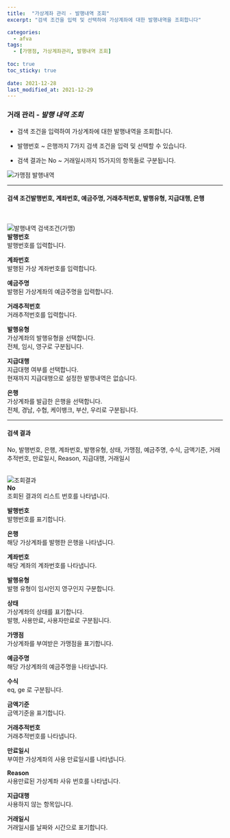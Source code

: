 ```yaml
---
title:  "가상계좌 관리 - 발행내역 조회"
excerpt: "검색 조건을 입력 및 선택하여 가상계좌에 대한 발행내역을 조회합니다"

categories:
  - afva
tags:
  - [가맹점, 가상계좌관리, 발행내역 조회]
  
toc: true
toc_sticky: true
 
date: 2021-12-28
last_modified_at: 2021-12-29
---
```

### 거래 관리 - *발행 내역 조회*
- 검색 조건을 입력하여 가상계좌에 대한 발행내역을 조회합니다.

- 발행번호 ~ 은행까지 7가지 검색 조건을 입력 및 선택할 수 있습니다.

- 검색 결과는 No ~ 거래일시까지 15가지의 항목들로 구분됩니다.

![가맹점 발행내역](https://user-images.githubusercontent.com/95394003/147631923-2570f7b1-1f9e-4dfb-b6a8-32408bcca98a.jpeg)

---

#### 검색 조건발행번호, 계좌번호, 예금주명, 거래추적번호, 발행유형, 지급대행, 은행<br>
<br>

![발행내역 검색조건(가맹)](https://user-images.githubusercontent.com/95394003/147632088-0842ba69-8999-4820-bdf4-df531107ce9a.jpeg)<br>
**발행번호**<br>
발행번호를 입력합니다.

**계좌번호**<br>
발행된 가상 계좌번호를 입력합니다.

**예금주명**<br>
발행된 가상계좌의 예금주명을 입력합니다.

**거래추적번호**<br>
거래추적번호를 입력합니다.

**발행유형**<br>
가상계좌의 발행유형을 선택합니다.<br>전체, 임시, 영구로 구분됩니다.

**지급대행**<br>
지급대행 여부를 선택합니다.<br>현재까지 지급대행으로 설정한 발행내역은 없습니다.

**은행**<br>
가상계좌를 발급한 은행을 선택합니다.<br>전체, 경남, 수협, 케이뱅크, 부산, 우리로 구분됩니다.
<br>

---

#### 검색 결과
No, 발행번호, 은행, 계좌번호, 발행유형, 상태, 가맹점, 예금주명, 수식, 금액기준, 거래추적번호, 만료일시, Reason, 지급대행, 거래일시<br>
<br>

![조회결과](https://user-images.githubusercontent.com/95394003/146500756-81b301fb-ff81-4ad6-9504-59b5a504fad5.png)<br>
**No**<br>
조회된 결과의 리스트 번호를 나타냅니다.

**발행번호**<br>
발행번호를 표기합니다.

**은행**<br>
해당 가상계좌를 발행한 은행을 나타냅니다.

**계좌번호**<br>
해당 계좌의 계좌번호를 나타냅니다.

**발행유형**<br>
발행 유형이 임시인지 영구인지 구분합니다.

**상태**<br>
가상계좌의 상태를 표기합니다.<br>발행, 사용만료, 사용자만료로 구분됩니다.

**가맹점**<br>
가상계좌를 부여받은 가맹점을 표기합니다.

**예금주명**<br>
해당 가상계좌의 예금주명을 나타냅니다.

**수식**<br>
eq, ge 로 구분됩니다.

**금액기준**<br>
금액기준을 표기합니다.

**거래추적번호**<br>
거래추적번호를 나타냅니다.

**만료일시**<br>
부여한 가상계좌의 사용 만료일시를 나타냅니다.

**Reason**<br>
사용만료된 가상계좌 사유 번호를 나타냅니다.

**지급대행**<br>
사용하지 않는 항목입니다.

**거래일시**<br>
거래일시를 날짜와 시간으로 표기합니다.